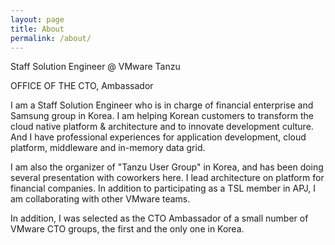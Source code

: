 ```yaml
---
layout: page
title: About
permalink: /about/
---
```


Staff Solution Engineer @ VMware Tanzu

OFFICE OF THE CTO, Ambassador

I am a Staff Solution Engineer who is in charge of financial enterprise and Samsung group in Korea. I am helping Korean customers to transform the cloud native platform & architecture and to innovate development culture. And I have professional experiences for application development, cloud platform, middleware and in-memory data grid.

I am also the organizer of "Tanzu User Group" in Korea, and has been doing several presentation with coworkers here. I lead architecture on platform for financial companies. In addition to participating as a TSL member in APJ, I am collaborating with other VMware teams.

In addition, I was selected as the CTO Ambassador of a small number of VMware CTO groups, the first and the only one in Korea.